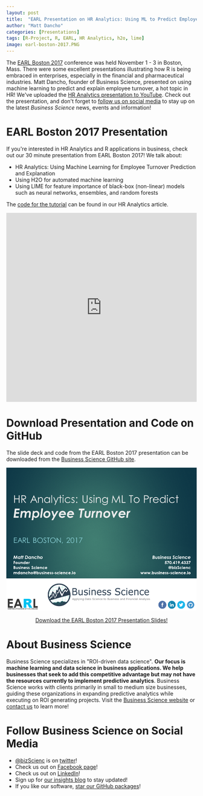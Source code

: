 ```yaml
---
layout: post
title:  "EARL Presentation on HR Analytics: Using ML to Predict Employee Turnover"
author: "Matt Dancho"
categories: [Presentations]
tags: [R-Project, R, EARL, HR Analytics, h2o, lime]
image: earl-boston-2017.PNG
---
```





The [EARL Boston 2017](https://earlconf.com/boston/) conference was held November 1 - 3 in Boston, Mass. There were some excellent presentations illustrating how R is being embraced in enterprises, especially in the financial and pharmaceutical industries. Matt Dancho, founder of Business Science, presented on using machine learning to predict and explain employee turnover, a hot topic in HR! We've uploaded the [HR Analytics presentation to YouTube](https://youtu.be/hcxu2oPlwS0). Check out the presentation, and don't forget to [follow us on social media](#social) to stay up on the latest _Business Science_ news, events and information!  

# EARL Boston 2017 Presentation

If you're interested in HR Analytics and R applications in business, check out our 30 minute presentation from EARL Boston 2017! We talk about:

* HR Analytics: Using Machine Learning for Employee Turnover Prediction and Explanation
* Using H2O for automated machine learning
* Using LIME for feature importance of black-box (non-linear) models such as neural networks, ensembles, and random forests

The [code for the tutorial](http://www.business-science.io/business/2017/09/18/hr_employee_attrition.html) can be found in our HR Analytics article. 

<iframe width="100%" height="500" align="center" src="https://www.youtube.com/embed/hcxu2oPlwS0" frameborder="0" allowfullscreen></iframe>


# Download Presentation and Code on GitHub

The slide deck and code from the EARL Boston 2017 presentation can be downloaded from the [Business Science GitHub site](https://github.com/business-science/presentations/tree/master/2017_11_05_EARL_Boston_2017).

![EARL 2017 Presentation](/assets/earl-boston-2017.PNG)

<center><a href="https://github.com/business-science/presentations/tree/master/2017_11_05_EARL_Boston_2017">Download the EARL Boston 2017 Presentation Slides!</a></center>



# About Business Science <a class="anchor" id="contact"></a>

Business Science specializes in "ROI-driven data science". __Our focus is machine learning and data science in business applications. We help businesses that seek to add this competitive advantage but may not have the resources currently to implement predictive analytics__. Business Science works with clients primarily in small to medium size businesses, guiding these organizations in expanding predictive analytics while executing on ROI generating projects. Visit the [Business Science website](http://www.business-science.io/) or [contact us](http://www.business-science.io/contact.html) to learn more!

# Follow Business Science on Social Media <a class="anchor" id="social"></a>

* [@bizScienc](https://twitter.com/bizScienc) is on [twitter](https://twitter.com/bizScienc)!
* Check us out on [Facebook page](https://www.facebook.com/Business-Science-LLC-754699134699054/)!
* Check us out on [LinkedIn](https://www.linkedin.com/company/business.science)!
* Sign up for [our insights blog](http://www.business-science.io/) to stay updated!
* If you like our software, [star our GitHub packages](https://github.com/business-science)!

